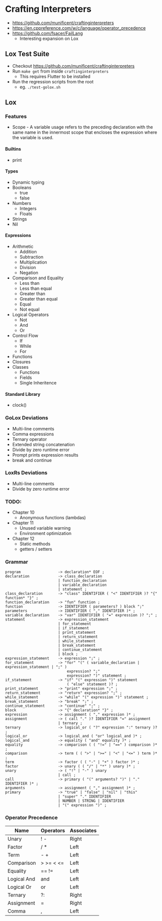 # Crafting Interpreters

* https://github.com/munificent/craftinginterpreters
* https://en.cppreference.com/w/c/language/operator_precedence
* https://github.com/fsacer/FailLang
  * Interesting expansion on Lox

## Lox Test Suite

* Checkout https://github.com/munificent/craftinginterpreters
* Run `make get` from inside `craftinginterpreters`
  * This requires Flutter to be installed
* Run the regression scripts from the root
  * eg. `./test-golox.sh`

## Lox

### Features

* Scope - A variable usage refers to the preceding declaration with the same name in the innermost scope that encloses the expression where the variable is used.

#### Builtins

* print

#### Types

* Dynamic typing
* Booleans
  * true
  * false
* Numbers
  * Integers
  * Floats
* Strings
* Nil

#### Expressions

* Arithmetic
  * Addition
  * Subtraction
  * Multiplication
  * Division
  * Negation
* Comparison and Equality
  * Less than
  * Less than equal
  * Greater than
  * Greater than equal
  * Equal
  * Not equal
* Logical Operators
  * Not
  * And
  * Or
* Control Flow
  * If
  * While
  * For
* Functions
* Closures
* Classes
  * Functions
  * Fields
  * Single Inheritence

#### Standard Library

* clock()

### GoLox Deviations

* Multi-line comments
* Comma expressions
* Ternary operator
* Extended string concatenation
* Divide by zero runtime error
* Prompt prints expression results
* break and continue

### LoxRs Deviations

* Multi-line comments
* Divide by zero runtime error

### TODO:

* Chapter 10
  * Anonymous functions (lambdas)
* Chapter 11
  * Unused variable warning
  * Environment optimization
* Chapter 12
  * Static methods
  * getters / setters

### Grammar

```
program                 -> declaration* EOF ;
declaration             -> class_declaration
                        | function_declaration
                        | variable_declaration
                        | statement ;
class_declaration       -> "class" IDENTIFIER ( "<" IDENTIFIER )? "{" function* "}" ;
function_declaration    -> "fun" function ;
function                -> IDENTIFIER ( parameters? ) block ";"
parameters              -> IDENTIFIER ( "," IDENTIFIER )* ;
variable_declaration    -> "var" IDENTIFIER ( "=" expression )? ";" ;
statement               -> expression_statement
                        | for_statement
                        | if_statement
                        | print_statement
                        | return_statement
                        | while_statement
                        | break_statement
                        | continue_statement
                        | block ;
expression_statement    -> expression ";" ;
for_statement           -> "for" "(" ( variable_declaration | expression_statement | ";" )
                            expression? ";"
                            expression? ")" statement ;
if_statement            -> "if" "(" expression ")" statement
                            ( "else" statement )? ;
print_statement         -> "print" expression ";" ;
return_statement        -> "return" expression? ";" ;
while_statement         -> "while" "(" expression ")" statement ;
break_statement         -> "break" ";" ;
continue_statement      -> "continue" ";" ;
block                   -> "{" declaration* "}" ;
expression              -> assignment ( "," expression )* ;
assignment              -> ( call "." )? IDENTIFIER "=" assignment
                        | ternary ;
ternary                 -> logical_or ( "?" expression ":" ternary )? ;
logical_or              -> logical_and ( "or" logical_and )* ;
logical_and             -> equality ( "and" equality )* ;
equality                -> comparison ( ( "!=" | "==" ) comparison )* ;
comparison              -> term ( ( ">" | ">=" | "<" | "<=" ) term )* ;
term                    -> factor ( ( "-" | "+" ) factor )* ;
factor                  -> unary ( ( "/" | "*" ) unary )* ;
unary                   -> ( "!" | "-" ) unary
                        | call ;
call                    -> primary ( "(" arguments? ")" | "." IDENTIFIER )* ;
arguments               -> assignment ( "," assignment )* ;
primary                 -> "true" | "false" | "nil" | "this"
                        | "super" "." IDENTIFIER
                        | NUMBER | STRING | IDENTIFIER
                        | "(" expression ")" ;
```

### Operator Precedence

| Name        | Operators | Associates |
| ----------- | --------- |----------- |
| Unary       | ! -       | Right      |
| Factor      | / *       | Left       |
| Term        | - +       | Left       |
| Comparison  | > >= < <= | Left       |
| Equality    | == !=     | Left       |
| Logical And | and       | Left       |
| Logical Or  | or        | Left       |
| Ternary     | ?:        | Right      |
| Assignment  | =         | Right      |
| Comma       | ,         | Left       |
